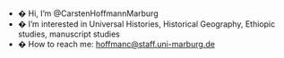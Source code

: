 - � Hi, I’m @CarstenHoffmannMarburg
- � I’m interested in Universal Histories, Historical Geography, Ethiopic studies, manuscript studies
- � How to reach me: hoffmanc@staff.uni-marburg.de

<!---
CarstenHoffmannMarburg/CarstenHoffmannMarburg is a ✨ special ✨ repository because its `README.md` (this file) appears on your GitHub profile.
You can click the Preview link to take a look at your changes.
--->
